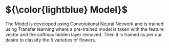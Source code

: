 
# ${\color{lightblue} Model}$


The Model is developed using Convolutional Neural Network and is trained using Transfer learning where a pre-trained model is taken with the feature vector and the
softmax hidden layer removed. Then it is trained as per our desire to classify the 5 varieties of flowers.
